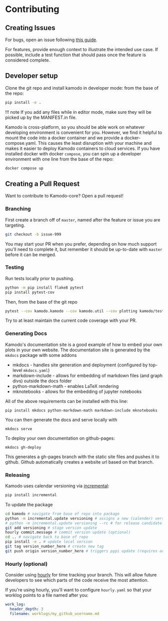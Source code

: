 # Contributing

## Creating Issues

For bugs, open an issue following [this guide](https://github.com/EnsembleGovServices/kamodo-core/blob/joss/.github/ISSUE_TEMPLATE/bug_report.md).

For features, provide enough context to illustrate the intended use case. If possible, include a test function that should pass once the feature is considered complete.


## Developer setup

Clone the git repo and install kamodo in developer mode: from the base of the repo:

```sh
pip install -e .
```

!!! note
    If you add any files while in editor mode, make sure they will be picked up by the MANIFEST.in file.

Kamodo is cross-platform, so you should be able work on whatever developing environment is convenient for you.
However, we find it helpful to mount the code into a docker container and we provide a docker-compose.yaml. This causes the least disruption with your machine and makes it easier to deploy Kamodo containers to cloud services.
If you have installed docker with docker `compose`, you can spin up a developer environment with one line from the base of the repo:

```sh
docker compose up
```


## Creating a Pull Request

Want to contribute to Kamodo-core? Open a pull request!

### Branching

First create a branch off of `master`, named after the feature or issue you are targeting.

```sh
git checkout -b issue-999
```

You may start your PR when you prefer, depending on how much support you'll need to complete it, but remember it should be up-to-date with `master` before it can be merged.


### Testing

Run tests locally prior to pushing.

```sh
python -m pip install flake8 pytest
pip install pytest-cov
```

Then, from the base of the git repo

```sh
pytest --cov kamodo.kamodo --cov kamodo.util --cov plotting kamodo/test_plotting.py kamodo/test_kamodo.py kamodo/test_utils.py
```

Try to at least maintain the current code coverage with your PR.

### Generating Docs

Kamodo's documentation site is a good example of how to embed your own plots in your own website.
The documentation site is generated by the `mkdocs` package with some addons

* mkdocs - handles site generation and deployment (configured by top-level `mkdocs.yaml`)
* markdown-include - allows for embedding of markdown files (and graph divs) outside the docs folder
* python-markdown-math - enables LaTeX rendering
* mknotebooks - allows for the embedding of jupyter notebooks

All of the above requirements can be installed with this line:

```console
pip install mkdocs python-markdown-math markdown-include mknotebooks
```

You can then generate the docs and serve locally with

`mkdocs serve`

To deploy your own documentation on github-pages:

`mkdocs gh-deploy`

This generates a gh-pages branch with the static site files and pushes it to github. Github automatically creates a website url based on that branch.


### Releasing

Kamodo uses calendar versioning via [incremental](https://pypi.org/project/incremental/):

```sh
pip install incremental
```

To update the package

```sh
cd kamodo # navigate from base of repo into package
python -m incremental.update versioning # assigns a new (calender) version number within module 
# python -m incremental.update versioning --rc # for release candidate
git add versioning # stage version update
hourly commit.message # commit version update (optional)
cd .. # navigate back to base of repo
pip install -e . # update local version
git tag version_number_here # create new tag
git push origin version_number_here # triggers pypi update (requires adequate github permissions)
```


### Hourly (optional)

Consider using [hourly](https://github.com/asherp/hourly) for time tracking your branch. This will allow future developers to see which parts of the code receive the most attention. 

If you're using hourly, you'll want to configure `hourly.yaml` so that your worklog points to a file named after you:

```yaml
work_log:
  header_depth: 3
  filename: worklogs/my_github_username.md
```




